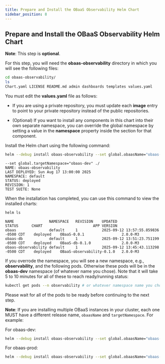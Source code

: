 ```yaml
---
title: Prepare and Install the OBaaS Observability Helm Chart
sidebar_position: 8
---
```

## Prepare and Install the OBaaS Observability Helm Chart

**Note**: This step is **optional**.

For this step, you will need the **obaas-observability** directory in
which you will see the following files:

```bash
cd obaas-observability/
ls
Chart.yaml LICENSE README.md admin dashboards templates values.yaml
```

You must edit the **values.yaml** file as follows:

- If you are using a private repository, you must update each
    **image** entry to point to your private repository instead of the
    public repositories.

- (Optional) If you want to install any components in this chart into
    their own separate namespace, you can override the global namespace
    by setting a value in the **namespace** property inside the section
    for that component.

Install the Helm chart using the following command:

```bash
helm --debug install obaas-observability --set global.obaasName="obaas-dev"
```

```log
--set global.targetNamespace="obaas-dev" ./
NAME: obaas-observability
LAST DEPLOYED: Sun Aug 17 13:00:00 2025
NAMESPACE: default
STATUS: deployed
REVISION: 1
TEST SUITE: None
```

When the installation has completed, you can use this command to view the installed charts:

```bash
helm ls
```

```text
NAME               	NAMESPACE	REVISION	UPDATED                             	STATUS  	CHART                    	APP VERSION
obaas              	default  	1       	2025-09-12 13:57:55.859836 -0500 CDT	deployed	OBaaS-0.0.1              	2.0.0-M3   
obaas-db           	default  	1       	2025-09-12 13:51:23.751199 -0500 CDT	deployed	OBaaS-db-0.1.0           	2.0.0-M3   
obaas-observability	default  	1       	2025-09-12 13:45:43.113298 -0500 CDT	deployed	OBaaS-observability-0.1.0	2.0.0-M3 
```

If you overrode the namespace, you will see a new namespace, e.g., **observability**, and the following pods. Otherwise these pods will be in the **obaas-dev** namespace (of whatever name you chose). Note that it will take 5 to 10 minutes for all of these to reach ready/running status:

```bash
kubectl get pods --n observability # or whatever namespace name you chose
```

Please wait for all of the pods to be ready before continuing to the next step.

**Note**: If you are installing multiple OBaaS instances in your cluster, each one MUST have a different release name, `obaasName` and `targetNamespace`. For example:

For obaas-dev:

```bash
helm --debug install obaas-observability --set global.obaasName="obaas-dev" --set global.targetNamespace="obaas-dev" ./ 
```

For obaas-prod:

```bash
helm --debug install obaas-observability --set global.obaasName="obaas-prod" --set global.targetNamespace="obaas-prod" ./ 
```
